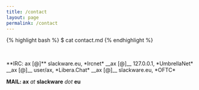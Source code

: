 ```yaml
---
title: /contact
layout: page
permalink: /contact
---
```

{% highlight bash %}
$ cat contact.md
{% endhighlight %}
<p>&nbsp;</p>
**IRC: ax [@]** slackware.eu, *Ircnet*
     __ax [@]__ 127.0.0.1, *UmbrellaNet*
     __ax [@]__ user/ax, *Libera.Chat*
     __ax [@]__ slackware.eu, *OFTC*

**MAIL: ax** *at* **slackware** *dot* **eu**
